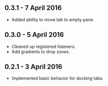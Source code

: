 ## 0.3.1 - 7 April 2016
* Added ability to move tab to empty pane.

## 0.3.0 - 5 April 2016
* Cleaned up registered listeners.
* Add gradients to drop zones.

## 0.2.1 - 3 April 2016
* Implemented basic behavior for docking tabs.
